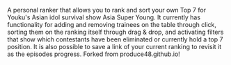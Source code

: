 A personal ranker that allows you to rank and sort your own Top 7 for Youku's Asian idol survival show Asia Super Young. It currently has functionality for adding and removing trainees on the table through click, sorting them on the ranking itself through drag & drop, and activating filters that show which contestants have been eliminated or currently hold a top 7 position. It is also possible to save a link of your current ranking to revisit it as the episodes progress. Forked from produce48.github.io!

